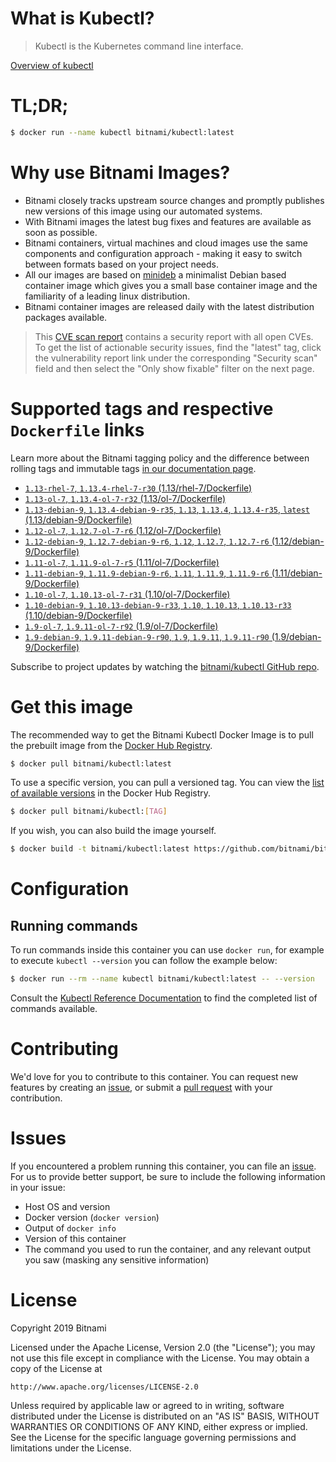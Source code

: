 
# What is Kubectl?

> Kubectl is the Kubernetes command line interface.

[Overview of kubectl](https://kubernetes.io/docs/reference/kubectl/overview/)

# TL;DR;

```bash
$ docker run --name kubectl bitnami/kubectl:latest
```

# Why use Bitnami Images?

* Bitnami closely tracks upstream source changes and promptly publishes new versions of this image using our automated systems.
* With Bitnami images the latest bug fixes and features are available as soon as possible.
* Bitnami containers, virtual machines and cloud images use the same components and configuration approach - making it easy to switch between formats based on your project needs.
* All our images are based on [minideb](https://github.com/bitnami/minideb) a minimalist Debian based container image which gives you a small base container image and the familiarity of a leading linux distribution.
* Bitnami container images are released daily with the latest distribution packages available.


> This [CVE scan report](https://quay.io/repository/bitnami/kubectl?tab=tags) contains a security report with all open CVEs. To get the list of actionable security issues, find the "latest" tag, click the vulnerability report link under the corresponding "Security scan" field and then select the "Only show fixable" filter on the next page.

# Supported tags and respective `Dockerfile` links

Learn more about the Bitnami tagging policy and the difference between rolling tags and immutable tags [in our documentation page](https://docs.bitnami.com/containers/how-to/understand-rolling-tags-containers/).


* [`1.13-rhel-7`, `1.13.4-rhel-7-r30` (1.13/rhel-7/Dockerfile)](https://github.com/bitnami/bitnami-docker-kubectl/blob/1.13.4-rhel-7-r30/1.13/rhel-7/Dockerfile)
* [`1.13-ol-7`, `1.13.4-ol-7-r32` (1.13/ol-7/Dockerfile)](https://github.com/bitnami/bitnami-docker-kubectl/blob/1.13.4-ol-7-r32/1.13/ol-7/Dockerfile)
* [`1.13-debian-9`, `1.13.4-debian-9-r35`, `1.13`, `1.13.4`, `1.13.4-r35`, `latest` (1.13/debian-9/Dockerfile)](https://github.com/bitnami/bitnami-docker-kubectl/blob/1.13.4-debian-9-r35/1.13/debian-9/Dockerfile)
* [`1.12-ol-7`, `1.12.7-ol-7-r6` (1.12/ol-7/Dockerfile)](https://github.com/bitnami/bitnami-docker-kubectl/blob/1.12.7-ol-7-r6/1.12/ol-7/Dockerfile)
* [`1.12-debian-9`, `1.12.7-debian-9-r6`, `1.12`, `1.12.7`, `1.12.7-r6` (1.12/debian-9/Dockerfile)](https://github.com/bitnami/bitnami-docker-kubectl/blob/1.12.7-debian-9-r6/1.12/debian-9/Dockerfile)
* [`1.11-ol-7`, `1.11.9-ol-7-r5` (1.11/ol-7/Dockerfile)](https://github.com/bitnami/bitnami-docker-kubectl/blob/1.11.9-ol-7-r5/1.11/ol-7/Dockerfile)
* [`1.11-debian-9`, `1.11.9-debian-9-r6`, `1.11`, `1.11.9`, `1.11.9-r6` (1.11/debian-9/Dockerfile)](https://github.com/bitnami/bitnami-docker-kubectl/blob/1.11.9-debian-9-r6/1.11/debian-9/Dockerfile)
* [`1.10-ol-7`, `1.10.13-ol-7-r31` (1.10/ol-7/Dockerfile)](https://github.com/bitnami/bitnami-docker-kubectl/blob/1.10.13-ol-7-r31/1.10/ol-7/Dockerfile)
* [`1.10-debian-9`, `1.10.13-debian-9-r33`, `1.10`, `1.10.13`, `1.10.13-r33` (1.10/debian-9/Dockerfile)](https://github.com/bitnami/bitnami-docker-kubectl/blob/1.10.13-debian-9-r33/1.10/debian-9/Dockerfile)
* [`1.9-ol-7`, `1.9.11-ol-7-r92` (1.9/ol-7/Dockerfile)](https://github.com/bitnami/bitnami-docker-kubectl/blob/1.9.11-ol-7-r92/1.9/ol-7/Dockerfile)
* [`1.9-debian-9`, `1.9.11-debian-9-r90`, `1.9`, `1.9.11`, `1.9.11-r90` (1.9/debian-9/Dockerfile)](https://github.com/bitnami/bitnami-docker-kubectl/blob/1.9.11-debian-9-r90/1.9/debian-9/Dockerfile)

Subscribe to project updates by watching the [bitnami/kubectl GitHub repo](https://github.com/bitnami/bitnami-docker-kubectl).

# Get this image

The recommended way to get the Bitnami Kubectl Docker Image is to pull the prebuilt image from the [Docker Hub Registry](https://hub.docker.com/r/bitnami/kubectl).

```bash
$ docker pull bitnami/kubectl:latest
```

To use a specific version, you can pull a versioned tag. You can view the [list of available versions](https://hub.docker.com/r/bitnami/kubectl/tags/) in the Docker Hub Registry.

```bash
$ docker pull bitnami/kubectl:[TAG]
```

If you wish, you can also build the image yourself.

```bash
$ docker build -t bitnami/kubectl:latest https://github.com/bitnami/bitnami-docker-kubectl.git
```

# Configuration

## Running commands

To run commands inside this container you can use `docker run`, for example to execute `kubectl --version` you can follow the example below:

```bash
$ docker run --rm --name kubectl bitnami/kubectl:latest -- --version
```

Consult the [Kubectl Reference Documentation](https://kubernetes.io/docs/reference/generated/kubectl/kubectl-commands) to find the completed list of commands available.

# Contributing

We'd love for you to contribute to this container. You can request new features by creating an [issue](https://github.com/bitnami/bitnami-docker-kubectl/issues), or submit a [pull request](https://github.com/bitnami/bitnami-docker-kubectl/pulls) with your contribution.

# Issues

If you encountered a problem running this container, you can file an [issue](https://github.com/bitnami/bitnami-docker-kubectl/issues). For us to provide better support, be sure to include the following information in your issue:

- Host OS and version
- Docker version (`docker version`)
- Output of `docker info`
- Version of this container
- The command you used to run the container, and any relevant output you saw (masking any sensitive information)

# License

Copyright 2019 Bitnami

Licensed under the Apache License, Version 2.0 (the "License");
you may not use this file except in compliance with the License.
You may obtain a copy of the License at

    http://www.apache.org/licenses/LICENSE-2.0

Unless required by applicable law or agreed to in writing, software
distributed under the License is distributed on an "AS IS" BASIS,
WITHOUT WARRANTIES OR CONDITIONS OF ANY KIND, either express or implied.
See the License for the specific language governing permissions and
limitations under the License.
